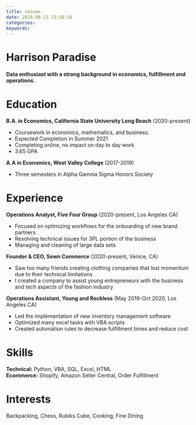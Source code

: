 ```yaml
---
title: resume
date: 2020-08-23 13:56:54
categories:
keywords:
---
```


# Harrison Paradise


#### Data enthusiast with a strong background in economics, fulfillment and operations.


Education
=========
**B.A. in Economics, California State University Long Beach** (2020-present)

- Coursework in economics, mathematics, and business.
- Expected Completion in Summer 2021
- Completing online, no impact on day to day work
- 3.65 GPA

**A.A in Economics, West Valley College** (2017-2019)

- Three semesters in Alpha Gamma Sigma Honors Society

Experience
=========
**Operations Analyst, Five Four Group** (2020-present, Los Angeles CA)

- Focused on optimizing workflows for the onboarding of new brand partners
- Resolving technical issues for 3PL portion of the business
- Managing and cleaning of large data sets

**Founder & CEO, Sewn Commerce** (2020-present, Venice, CA)

- Saw too many friends creating clothing companies that lost momentum due to their technical limitations
- I created a company to assist young entrepreneurs with the business and tech aspects of the fashion industry

**Operations Assistant, Young and Reckless** (May 2019-Oct 2020, Los Angeles CA)

- Led the implementation of new inventory management software
- Optimized many excel tasks with VBA scripts
- Created automation rules to decrease fulfillment times and reduce cost

Skills
======
**Technical:** Python, VBA, SQL, Excel, HTML\
**Ecommerce:** Shopify, Amazon Seller Central, Order Fulfillment

Interests
=========
Backpacking, Chess, Rubiks Cube, Cooking, Fine Dining  
